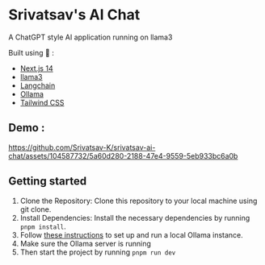 # Srivatsav's AI Chat

A ChatGPT style AI application running on llama3

Built using 🚀 : 
- [Next.js 14](https://nextjs.org/)
- [llama3](https://llama.meta.com/llama3/)
- [Langchain](https://www.langchain.com/)
- [Ollama](https://ollama.com/)
- [Tailwind CSS](https://tailwindcss.com/)

## Demo : 
https://github.com/Srivatsav-K/srivatsav-ai-chat/assets/104587732/5a60d280-2188-47e4-9559-5eb933bc6a0b

## Getting started 
1. Clone the Repository: Clone this repository to your local machine using git clone.
2. Install Dependencies: Install the necessary dependencies by running `pnpm install`.
3. Follow [these instructions](https://github.com/jmorganca/ollama) to set up and run a local Ollama instance.
4. Make sure the Ollama server is running
5. Then start the project by running `pnpm run dev`
